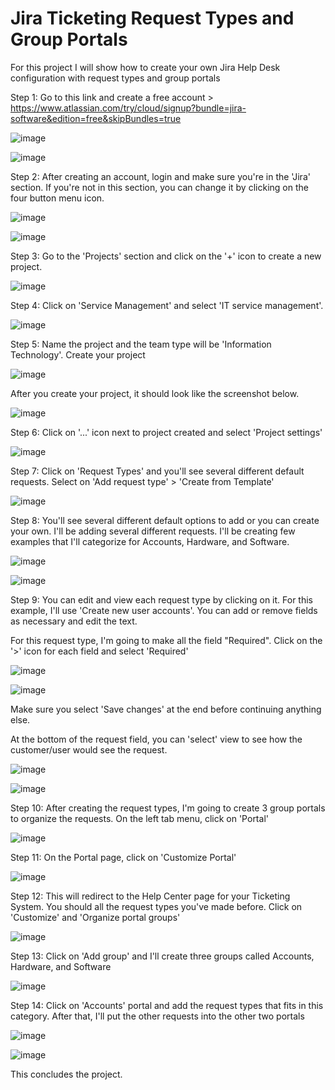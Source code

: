 # Jira Ticketing Request Types and Group Portals

For this project I will show how to create your own Jira Help Desk configuration with request types and group portals

Step 1: Go to this link and create a free account > https://www.atlassian.com/try/cloud/signup?bundle=jira-software&edition=free&skipBundles=true

![image](https://github.com/user-attachments/assets/2e1edbe4-33f7-45d1-b3b2-ae2196f565ba)

![image](https://github.com/user-attachments/assets/7bb00c89-4bfc-4d7c-9e11-1e0d2aeed7ba)

Step 2: After creating an account, login and make sure you're in the 'Jira' section. If you're not in this section, you can change it by clicking on the four button menu icon. 

![image](https://github.com/user-attachments/assets/3d148f98-0690-475b-b523-7157b1ef1165)

![image](https://github.com/user-attachments/assets/6f2ba777-63cb-4c2f-bb10-c73bf39db197)

Step 3: Go to the 'Projects' section and click on the '+' icon to create a new project. 

![image](https://github.com/user-attachments/assets/b99b9be5-2f14-4acf-83b0-fe703b41cfbf)

Step 4: Click on 'Service Management' and select 'IT service management'. 

![image](https://github.com/user-attachments/assets/87d53a89-3b52-402a-a14d-d63f068eb1e5)

Step 5: Name the project and the team type will be 'Information Technology'. Create your project

![image](https://github.com/user-attachments/assets/4d743f15-25ff-41a3-bf46-3f2ecbd67289)

After you create your project, it should look like the screenshot below. 

![image](https://github.com/user-attachments/assets/68644bd7-dffe-4271-98fa-438909bdcfb7)

Step 6: Click on '...' icon next to project created and select 'Project settings' 

![image](https://github.com/user-attachments/assets/85645598-a35f-489b-8842-3b53f83e2c24)

Step 7: Click on 'Request Types' and you'll see several different default requests. Select on 'Add request type' > 'Create from Template'

![image](https://github.com/user-attachments/assets/026a1ae5-df09-4edf-997f-5d75427a4499)

Step 8: You'll see several different default options to add or you can create your own. I'll be adding several different requests. I'll be creating few examples that I'll categorize for Accounts, Hardware, and Software. 

![image](https://github.com/user-attachments/assets/acc3e388-1589-4e21-a6f0-675a7af1ae0e)

![image](https://github.com/user-attachments/assets/0856e2f5-55b4-453d-bd8e-3a7d44e3f181)

Step 9: You can edit and view each request type by clicking on it. For this example, I'll use 'Create new user accounts'. You can add or remove fields as necessary and edit the text. 

For this request type, I'm going to make all the field "Required". Click on the '>' icon for each field and select 'Required' 

![image](https://github.com/user-attachments/assets/f4fe3416-97c9-4dd5-ab04-48a8761d4c33)

![image](https://github.com/user-attachments/assets/380203e5-f1d7-4b3b-9c9b-8df9408f971c)

Make sure you select 'Save changes' at the end before continuing anything else. 

At the bottom of the request field, you can 'select' view to see how the customer/user would see the request. 

![image](https://github.com/user-attachments/assets/bd534d4b-14d1-4251-8d5c-94c3a8087c66)

![image](https://github.com/user-attachments/assets/8946a10b-6b69-46ae-86c9-bf3a1eb6d2ee)

Step 10: After creating the request types, I'm going to create 3 group portals to organize the requests. On the left tab menu, click on 'Portal' 

![image](https://github.com/user-attachments/assets/f984b94f-3b46-45ac-8ad7-ff26d8085f7d)

Step 11: On the Portal page, click on 'Customize Portal' 

![image](https://github.com/user-attachments/assets/075d979e-8b7b-410c-bbc6-6e6bb5f8eb9a)

Step 12: This will redirect to the Help Center page for your Ticketing System. You should all the request types you've made before. Click on 'Customize' and 'Organize portal groups'

![image](https://github.com/user-attachments/assets/999561a5-97b0-4bcd-80d4-18b9e076a6a1)

Step 13: Click on 'Add group' and I'll create three groups called Accounts, Hardware, and Software

![image](https://github.com/user-attachments/assets/fa3533fe-f689-4378-9760-70810e706389)

Step 14: Click on 'Accounts' portal and add the request types that fits in this category. After that, I'll put the other requests into the other two portals

![image](https://github.com/user-attachments/assets/66085262-f366-4dc3-aa86-efe3bd4510eb)

![image](https://github.com/user-attachments/assets/5196af1c-6c54-4944-8bf5-a38cf4924bdd)

This concludes the project. 

















